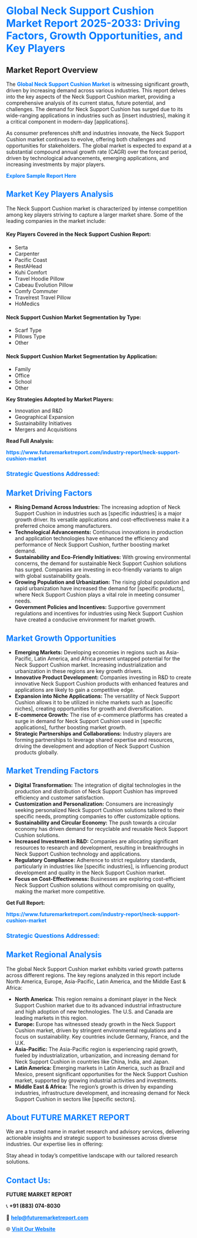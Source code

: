 <h1 style="color: #007BFF;">Global Neck Support Cushion Market Report 2025-2033: Driving Factors, Growth Opportunities, and Key Players</h1>

<section id="overview">
<h2>Market Report Overview</h2>
<p>The <a href="https://www.futuremarketreport.com/industry-report/neck-support-cushion-market" style="color: #007BFF; text-decoration: none;"><strong>Global Neck Support Cushion Market</strong></a> is witnessing significant growth, driven by increasing demand across various industries. This report delves into the key aspects of the Neck Support Cushion market, providing a comprehensive analysis of its current status, future potential, and challenges. The demand for Neck Support Cushion has surged due to its wide-ranging applications in industries such as [insert industries], making it a critical component in modern-day [applications].</p>
<p>As consumer preferences shift and industries innovate, the Neck Support Cushion market continues to evolve, offering both challenges and opportunities for stakeholders. The global market is expected to expand at a substantial compound annual growth rate (CAGR) over the forecast period, driven by technological advancements, emerging applications, and increasing investments by major players.</p>
</section>

<section id="overview">
<p><a href="https://www.futuremarketreport.com/request-sample/reportId=85448" style="color: #007BFF; text-decoration: none;"><strong>Explore Sample Report Here</strong></a></p>
</section>

<section id="key-players">
<h2 style="color: #007BFF;">Market Key Players Analysis</h2>
<p>The Neck Support Cushion market is characterized by intense competition among key players striving to capture a larger market share. Some of the leading companies in the market include:</p>
<h4>Key Players Covered in the Neck Support Cushion Report:</h4>
<ul><li>Serta</li><li>Carpenter</li><li>Pacific Coast</li><li>RestAHead</li><li>Kuhi Comfort</li><li>Travel Hoodie Pillow</li><li>Cabeau Evolution Pillow</li><li>Comfy Commuter</li><li>Travelrest Travel Pillow</li><li>HoMedics</li></ul>
<h4>Neck Support Cushion Market Segmentation by Type:</h4>
<ul><li>Scarf Type</li><li>Pillows Type</li><li>Other</li></ul>

<h4>Neck Support Cushion Market Segmentation by Application:</h4>
<ul><li>Family</li><li>Office</li><li>School</li><li>Other</li></ul>
<p><strong>Key Strategies Adopted by Market Players:</strong></p>
<ul>
<li>Innovation and R&D</li>
<li>Geographical Expansion</li>
<li>Sustainability Initiatives</li>
<li>Mergers and Acquisitions</li>
</ul>
</section>

<section>
<p><strong>Read Full Analysis: </strong></p><a href="https://www.futuremarketreport.com/industry-report/neck-support-cushion-market" style="color: #007BFF; text-decoration: none;"><strong>https://www.futuremarketreport.com/industry-report/neck-support-cushion-market</strong></a>
<h3 style="color: #007BFF;">Strategic Questions Addressed:</h3>
</section>

<section id="driving-factors">
<h2 style="color: #007BFF;">Market Driving Factors</h2>
<ul>
<li><strong>Rising Demand Across Industries:</strong> The increasing adoption of Neck Support Cushion in industries such as [specific industries] is a major growth driver. Its versatile applications and cost-effectiveness make it a preferred choice among manufacturers.</li>
<li><strong>Technological Advancements:</strong> Continuous innovations in production and application technologies have enhanced the efficiency and performance of Neck Support Cushion, further boosting market demand.</li>
<li><strong>Sustainability and Eco-Friendly Initiatives:</strong> With growing environmental concerns, the demand for sustainable Neck Support Cushion solutions has surged. Companies are investing in eco-friendly variants to align with global sustainability goals.</li>
<li><strong>Growing Population and Urbanization:</strong> The rising global population and rapid urbanization have increased the demand for [specific products], where Neck Support Cushion plays a vital role in meeting consumer needs.</li>
<li><strong>Government Policies and Incentives:</strong> Supportive government regulations and incentives for industries using Neck Support Cushion have created a conducive environment for market growth.</li>
</ul>
</section>

<section id="growth-opportunities">
<h2 style="color: #007BFF;">Market Growth Opportunities</h2>
<ul>
<li><strong>Emerging Markets:</strong> Developing economies in regions such as Asia-Pacific, Latin America, and Africa present untapped potential for the Neck Support Cushion market. Increasing industrialization and urbanization in these regions are key growth drivers.</li>
<li><strong>Innovative Product Development:</strong> Companies investing in R&D to create innovative Neck Support Cushion products with enhanced features and applications are likely to gain a competitive edge.</li>
<li><strong>Expansion into Niche Applications:</strong> The versatility of Neck Support Cushion allows it to be utilized in niche markets such as [specific niches], creating opportunities for growth and diversification.</li>
<li><strong>E-commerce Growth:</strong> The rise of e-commerce platforms has created a surge in demand for Neck Support Cushion used in [specific applications], further boosting market growth.</li>
<li><strong>Strategic Partnerships and Collaborations:</strong> Industry players are forming partnerships to leverage shared expertise and resources, driving the development and adoption of Neck Support Cushion products globally.</li>
</ul>
</section>

<section id="trending-factors">
<h2 style="color: #007BFF;">Market Trending Factors</h2>
<ul>
<li><strong>Digital Transformation:</strong> The integration of digital technologies in the production and distribution of Neck Support Cushion has improved efficiency and customer satisfaction.</li>
<li><strong>Customization and Personalization:</strong> Consumers are increasingly seeking personalized Neck Support Cushion solutions tailored to their specific needs, prompting companies to offer customizable options.</li>
<li><strong>Sustainability and Circular Economy:</strong> The push towards a circular economy has driven demand for recyclable and reusable Neck Support Cushion solutions.</li>
<li><strong>Increased Investment in R&D:</strong> Companies are allocating significant resources to research and development, resulting in breakthroughs in Neck Support Cushion technology and applications.</li>
<li><strong>Regulatory Compliance:</strong> Adherence to strict regulatory standards, particularly in industries like [specific industries], is influencing product development and quality in the Neck Support Cushion market.</li>
<li><strong>Focus on Cost-Effectiveness:</strong> Businesses are exploring cost-efficient Neck Support Cushion solutions without compromising on quality, making the market more competitive.</li>
</ul>
</section>

<section>
<p><strong>Get Full Report: </strong></p><a href="https://www.futuremarketreport.com/industry-report/neck-support-cushion-market" style="color: #007BFF; text-decoration: none;"><strong>https://www.futuremarketreport.com/industry-report/neck-support-cushion-market</strong></a>
<h3 style="color: #007BFF;">Strategic Questions Addressed:</h3>
</section>


<section id="regional-analysis">
<h2 style="color: #007BFF;">Market Regional Analysis</h2>
<p>The global Neck Support Cushion market exhibits varied growth patterns across different regions. The key regions analyzed in this report include North America, Europe, Asia-Pacific, Latin America, and the Middle East & Africa:</p>
<ul>
<li><strong>North America:</strong> This region remains a dominant player in the Neck Support Cushion market due to its advanced industrial infrastructure and high adoption of new technologies. The U.S. and Canada are leading markets in this region.</li>
<li><strong>Europe:</strong> Europe has witnessed steady growth in the Neck Support Cushion market, driven by stringent environmental regulations and a focus on sustainability. Key countries include Germany, France, and the U.K.</li>
<li><strong>Asia-Pacific:</strong> The Asia-Pacific region is experiencing rapid growth, fueled by industrialization, urbanization, and increasing demand for Neck Support Cushion in countries like China, India, and Japan.</li>
<li><strong>Latin America:</strong> Emerging markets in Latin America, such as Brazil and Mexico, present significant opportunities for the Neck Support Cushion market, supported by growing industrial activities and investments.</li>
<li><strong>Middle East & Africa:</strong> The region’s growth is driven by expanding industries, infrastructure development, and increasing demand for Neck Support Cushion in sectors like [specific sectors].</li>
</ul>
</section>

<footer>
<h2 style="color: #007BFF;">About FUTURE MARKET REPORT</h2>
<p>We are a trusted name in market research and advisory services, delivering actionable insights and strategic support to businesses across diverse industries. Our expertise lies in offering:</p>

<p>Stay ahead in today’s competitive landscape with our tailored research solutions.</p>

<h2 style="color: #007BFF;">Contact Us:</h2>
<p><strong>FUTURE MARKET REPORT</strong></p>
<p>📞 <strong>+91 (883) 074-8030</strong></p>
<p>📧 <strong><a href="mailto:help@futuremarketreport.com" style="color: #007BFF;">help@futuremarketreport.com</a></strong></p>
<p>🌐 <strong><a href="https://www.futuremarketreport.com/" style="color: #007BFF;">Visit Our Website</a></strong></p>
</footer>